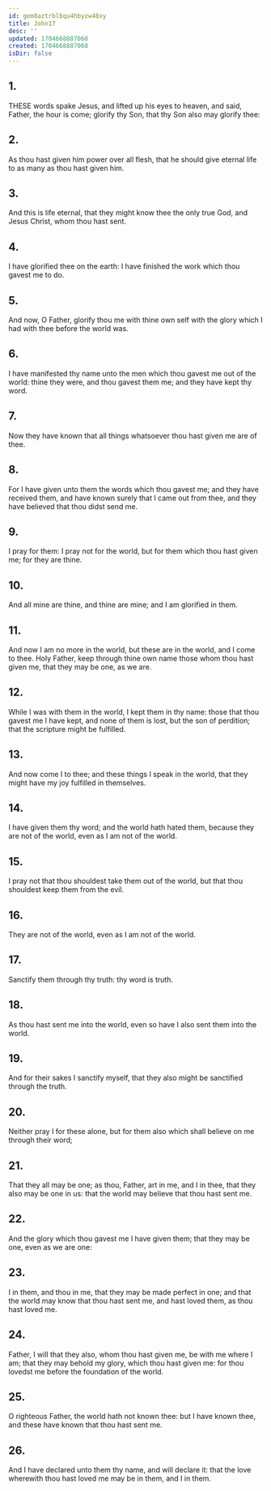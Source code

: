 ```yaml
---
id: gem8aztrblbqu4hbyzw48xy
title: John17
desc: ''
updated: 1704668887068
created: 1704668887068
isDir: false
---
```

## 1.
THESE words spake Jesus, and lifted up his eyes to heaven, and said, Father, the hour is come; glorify thy Son, that thy Son also may glorify thee:
## 2.
As thou hast given him power over all flesh, that he should give eternal life to as many as thou hast given him.
## 3.
And this is life eternal, that they might know thee the only true God, and Jesus Christ, whom thou hast sent.
## 4.
I have glorified thee on the earth: I have finished the work which thou gavest me to do.
## 5.
And now, O Father, glorify thou me with thine own self with the glory which I had with thee before the world was.
## 6.
I have manifested thy name unto the men which thou gavest me out of the world: thine they were, and thou gavest them me; and they have kept thy word.
## 7.
Now they have known that all things whatsoever thou hast given me are of thee.
## 8.
For I have given unto them the words which thou gavest me; and they have received them, and have known surely that I came out from thee, and they have believed that thou didst send me.
## 9.
I pray for them: I pray not for the world, but for them which thou hast given me; for they are thine.
## 10.
And all mine are thine, and thine are mine; and I am glorified in them.
## 11.
And now I am no more in the world, but these are in the world, and I come to thee. Holy Father, keep through thine own name those whom thou hast given me, that they may be one, as we are.
## 12.
While I was with them in the world, I kept them in thy name: those that thou gavest me I have kept, and none of them is lost, but the son of perdition; that the scripture might be fulfilled.
## 13.
And now come I to thee; and these things I speak in the world, that they might have my joy fulfilled in themselves.
## 14.
I have given them thy word; and the world hath hated them, because they are not of the world, even as I am not of the world.
## 15.
I pray not that thou shouldest take them out of the world, but that thou shouldest keep them from the evil.
## 16.
They are not of the world, even as I am not of the world.
## 17.
Sanctify them through thy truth: thy word is truth.
## 18.
As thou hast sent me into the world, even so have I also sent them into the world.
## 19.
And for their sakes I sanctify myself, that they also might be sanctified through the truth.
## 20.
Neither pray I for these alone, but for them also which shall believe on me through their word;
## 21.
That they all may be one; as thou, Father, art in me, and I in thee, that they also may be one in us: that the world may believe that thou hast sent me.
## 22.
And the glory which thou gavest me I have given them; that they may be one, even as we are one:
## 23.
I in them, and thou in me, that they may be made perfect in one; and that the world may know that thou hast sent me, and hast loved them, as thou hast loved me.
## 24.
Father, I will that they also, whom thou hast given me, be with me where I am; that they may behold my glory, which thou hast given me: for thou lovedst me before the foundation of the world.
## 25.
O righteous Father, the world hath not known thee: but I have known thee, and these have known that thou hast sent me.
## 26.
And I have declared unto them thy name, and will declare it: that the love wherewith thou hast loved me may be in them, and I in them.
